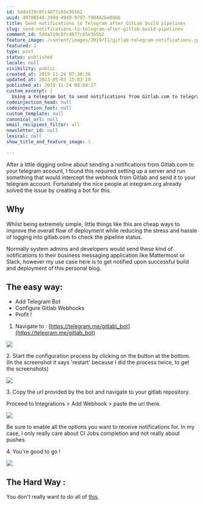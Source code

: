 ```yaml
---
id: 5dda319c0fc4877c65e365b2
uuid: d0788548-399d-4949-9797-f90482be09bb
title: Send notifications to Telegram after GitLab build pipelines
slug: send-notifications-to-telegram-after-gitlab-build-pipelines
comment_id: 5dda319c0fc4877c65e365b2
feature_image: /content/images/2019/11/gitlab-telegram-notifications.jpg
featured: 1
type: post
status: published
locale: null
visibility: public
created_at: 2019-11-24 07:30:36
updated_at: 2023-05-03 15:03:19
published_at: 2019-11-24 08:04:27
custom_excerpt: |
  Using a telegram bot to send notifications from Gitlab.com to telegram
codeinjection_head: null
codeinjection_foot: null
custom_template: null
canonical_url: null
email_recipient_filter: all
newsletter_id: null
lexical: null
show_title_and_feature_image: 1

---
```


After a little digging online about sending a notifications from Gitlab.com to your telegram account, I found this required setting up a server and run something that would intercept the webhook from Gitlab and send it to your telegram account. Fortunately the nice people at integram.org already solved the issue by creating a bot for this.

## Why

Whilst being extremely simple, little things like this are cheap ways to improve the overall flow of deployment while reducing the stress and hassle of logging into gitlab.com to check the pipeline status.

Normally system admins and developers would send these kind of notifications to their business messaging application like Mattermost or Slack, however my use case here is to get notified upon successful build and deployment of this personal blog.

## The easy way:

*   Add Telegram Bot
*   Configure Gitlab Webhooks
*   Profit !

1.  Navigate to : [https://telegram.me/gitlab\_bot](https://telegram.me/gitlab_bot)

![](/content/images/2019/11/Screenshot-2019-11-24-at-11.46.56.jpg)

2\. Start the configuration process by clicking on the button at the bottom. (In the screenshot it says 'restart' because I did the process twice, to get the screenshots)

![](/content/images/2019/11/Screenshot-2019-11-24-at-11.48.02.jpg)

3\. Copy the url provided by the bot and navigate to your gitlab repository.

Proceed to Integrations > Add Webhook > paste the url there.

![](/content/images/2019/11/Screenshot-2019-11-24-at-11.48.54.jpg)

Be sure to enable all the options you want to receive notifications for. In my case, I only really care about CI Jobs completion and not really about pushes.

4\. You're good to go !

![](/content/images/2019/11/Screenshot-2019-11-24-at-11.49.37.jpg)

## The Hard Way :

You don't really want to do all of [this](https://core.telegram.org/bots/webhooks).